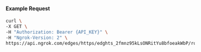 <!-- Code generated for API Clients. DO NOT EDIT. -->

#### Example Request

```bash
curl \
-X GET \
-H "Authorization: Bearer {API_KEY}" \
-H "Ngrok-Version: 2" \
https://api.ngrok.com/edges/https/edghts_2fmnz95kLsONRitYu8bfoeakWbP/routes/edghtsrt_2fmnzFL1d9CgWJEcByW53G0evVB/policy
```
